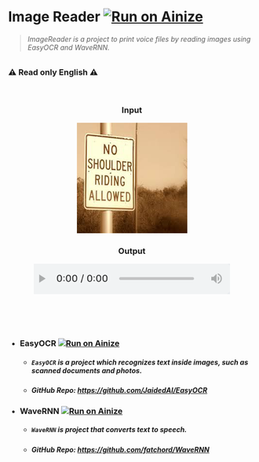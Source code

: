 # Image Reader [![Run on Ainize](https://ainize.ai/images/run_on_ainize_button.svg)](https://ainize.web.app/redirect?git_repo=https://github.com/Wook-2/callapi)
> ###### ImageReader is a project to print voice files by reading images using EasyOCR and WaveRNN.


### :warning: Read only English :warning:

<br>
<h3 align ='center'>Input</h3>

<p align='center'>
<img src ='https://raw.githubusercontent.com/Wook-2/ImageReader/master/static/post.jpeg'>
</p>
<h3 align ='center'>Output</h3>


<p align='center'>
<img src='https://github.com/Wook-2/ImageReader/blob/master/static/audiosample.png?raw=true' style='width:400px'>
</p>
<br><br>

#

- ### EasyOCR [![Run on Ainize](https://ainize.ai/images/run_on_ainize_button.svg)](https://ainize.web.app/redirect?git_repo=https://github.com/Wook-2/EasyOCR)

	- ##### `EasyOCR` is a project which recognizes text inside images, such as scanned documents and photos.
	- ##### GitHub Repo: https://github.com/JaidedAI/EasyOCR

- ### WaveRNN [![Run on Ainize](https://ainize.ai/images/run_on_ainize_button.svg)](https://ainize.web.app/redirect?git_repo=https://github.com/woomurf/WaveRNN)
	- ##### `WaveRNN` is project that converts text to speech.
	- ##### GitHub Repo: https://github.com/fatchord/WaveRNN
